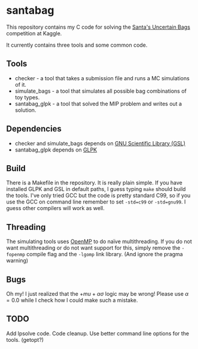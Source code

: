 # santabag

This repository contains my C code for solving the [Santa's Uncertain Bags](https://www.kaggle.com/c/santas-uncertain-bags)
competition at Kaggle.

It currently contains three tools and some common code.

## Tools
 * checker - a tool that takes a submission file and runs a MC simulations of it.
 * simulate_bags - a tool that simulates all possible bag combinations of toy types.
 * santabag_glpk - a tool that solved the MIP problem and writes out a solution.

## Dependencies
 * checker and simulate_bags depends on [GNU Scientific Library (GSL)](https://www.gnu.org/software/gsl/)
 * santabag_glpk depends on [GLPK](https://www.gnu.org/software/glpk/)

## Build
There is a Makefile in the repository. It is really plain simple. If you have installed GLPK and GSL in
default paths, I guess typing `make` should build the tools. I've only tried GCC but the code is pretty standard C99,
so if you use the GCC on command line remember to set `-std=c99` or `-std=gnu99`. I guess other compilers will work as well.

## Threading
The simulating tools uses [OpenMP](http://www.openmp.org/) to do naïve multithreading. If you do not want multithreading
or do not want support for this, simply remove the `-fopenmp` compile flag and the `-lgomp` link library. (And
ignore the pragma warning)

## Bugs
Oh my! I just realized that the $+mu + \alpha \sigma$ logic may be wrong! Please use $\alpha=0.0$ while I check
how I could make such a mistake.

## TODO
Add lpsolve code. Code cleanup. Use better command line options for the tools. (getopt?)

